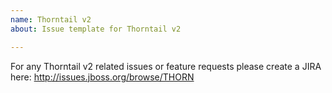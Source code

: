 ```yaml
---
name: Thorntail v2
about: Issue template for Thorntail v2

---
```


For any Thorntail v2 related issues or feature requests please create a JIRA here: http://issues.jboss.org/browse/THORN
